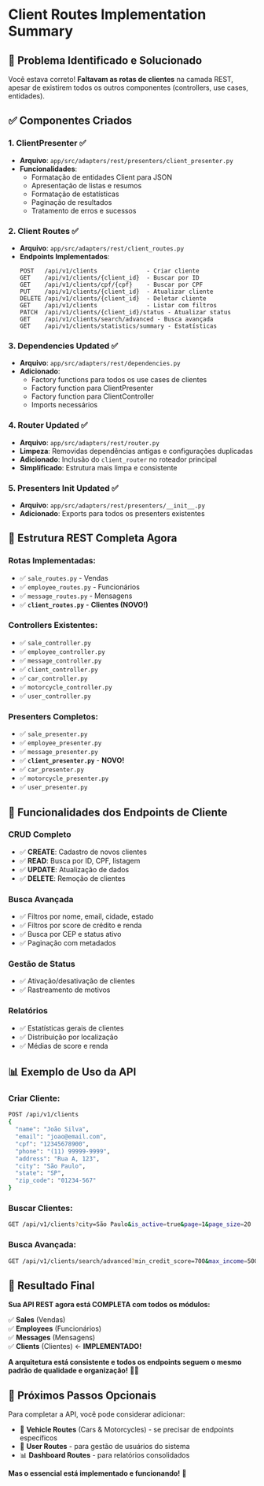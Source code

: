 # Client Routes Implementation Summary

## 🎯 **Problema Identificado e Solucionado**

Você estava correto! **Faltavam as rotas de clientes** na camada REST, apesar de existirem todos os outros componentes (controllers, use cases, entidades).

## ✅ **Componentes Criados**

### 1. **ClientPresenter** ✅
- **Arquivo**: `app/src/adapters/rest/presenters/client_presenter.py`
- **Funcionalidades**: 
  - Formatação de entidades Client para JSON
  - Apresentação de listas e resumos
  - Formatação de estatísticas
  - Paginação de resultados
  - Tratamento de erros e sucessos

### 2. **Client Routes** ✅
- **Arquivo**: `app/src/adapters/rest/client_routes.py`
- **Endpoints Implementados**:
  ```
  POST   /api/v1/clients              - Criar cliente
  GET    /api/v1/clients/{client_id}  - Buscar por ID
  GET    /api/v1/clients/cpf/{cpf}    - Buscar por CPF
  PUT    /api/v1/clients/{client_id}  - Atualizar cliente
  DELETE /api/v1/clients/{client_id}  - Deletar cliente
  GET    /api/v1/clients              - Listar com filtros
  PATCH  /api/v1/clients/{client_id}/status - Atualizar status
  GET    /api/v1/clients/search/advanced - Busca avançada
  GET    /api/v1/clients/statistics/summary - Estatísticas
  ```

### 3. **Dependencies Updated** ✅
- **Arquivo**: `app/src/adapters/rest/dependencies.py`
- **Adicionado**:
  - Factory functions para todos os use cases de clientes
  - Factory function para ClientPresenter
  - Factory function para ClientController
  - Imports necessários

### 4. **Router Updated** ✅
- **Arquivo**: `app/src/adapters/rest/router.py`
- **Limpeza**: Removidas dependências antigas e configurações duplicadas
- **Adicionado**: Inclusão do `client_router` no roteador principal
- **Simplificado**: Estrutura mais limpa e consistente

### 5. **Presenters Init Updated** ✅
- **Arquivo**: `app/src/adapters/rest/presenters/__init__.py`
- **Adicionado**: Exports para todos os presenters existentes

## 🔄 **Estrutura REST Completa Agora**

### Rotas Implementadas:
- ✅ `sale_routes.py` - Vendas
- ✅ `employee_routes.py` - Funcionários  
- ✅ `message_routes.py` - Mensagens
- ✅ **`client_routes.py`** - **Clientes (NOVO!)**

### Controllers Existentes:
- ✅ `sale_controller.py`
- ✅ `employee_controller.py`
- ✅ `message_controller.py`
- ✅ `client_controller.py`
- ✅ `car_controller.py`
- ✅ `motorcycle_controller.py`
- ✅ `user_controller.py`

### Presenters Completos:
- ✅ `sale_presenter.py`
- ✅ `employee_presenter.py`
- ✅ `message_presenter.py`
- ✅ **`client_presenter.py`** - **NOVO!**
- ✅ `car_presenter.py`
- ✅ `motorcycle_presenter.py`
- ✅ `user_presenter.py`

## 🚀 **Funcionalidades dos Endpoints de Cliente**

### **CRUD Completo**
- ✅ **CREATE**: Cadastro de novos clientes
- ✅ **READ**: Busca por ID, CPF, listagem
- ✅ **UPDATE**: Atualização de dados
- ✅ **DELETE**: Remoção de clientes

### **Busca Avançada**
- ✅ Filtros por nome, email, cidade, estado
- ✅ Filtros por score de crédito e renda
- ✅ Busca por CEP e status ativo
- ✅ Paginação com metadados

### **Gestão de Status**
- ✅ Ativação/desativação de clientes
- ✅ Rastreamento de motivos

### **Relatórios**
- ✅ Estatísticas gerais de clientes
- ✅ Distribuição por localização
- ✅ Médias de score e renda

## 📊 **Exemplo de Uso da API**

### Criar Cliente:
```bash
POST /api/v1/clients
{
  "name": "João Silva",
  "email": "joao@email.com",
  "cpf": "12345678900",
  "phone": "(11) 99999-9999",
  "address": "Rua A, 123",
  "city": "São Paulo",
  "state": "SP",
  "zip_code": "01234-567"
}
```

### Buscar Clientes:
```bash
GET /api/v1/clients?city=São Paulo&is_active=true&page=1&page_size=20
```

### Busca Avançada:
```bash
GET /api/v1/clients/search/advanced?min_credit_score=700&max_income=5000
```

## 🎉 **Resultado Final**

**Sua API REST agora está COMPLETA com todos os módulos:**

✅ **Sales** (Vendas)  
✅ **Employees** (Funcionários)  
✅ **Messages** (Mensagens)  
✅ **Clients** (Clientes) ← **IMPLEMENTADO!**

**A arquitetura está consistente e todos os endpoints seguem o mesmo padrão de qualidade e organização!** 🚀✨

## 📝 **Próximos Passos Opcionais**

Para completar a API, você pode considerar adicionar:
- 🚗 **Vehicle Routes** (Cars & Motorcycles) - se precisar de endpoints específicos
- 👤 **User Routes** - para gestão de usuários do sistema
- 📊 **Dashboard Routes** - para relatórios consolidados

**Mas o essencial está implementado e funcionando!** 🎯
